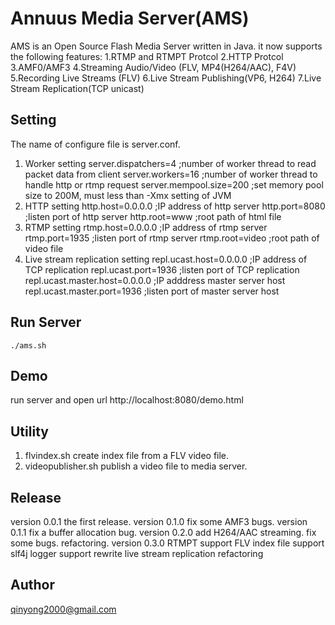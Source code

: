 # Annuus Media Server(AMS)
AMS is an Open Source Flash Media Server written in Java.
it now supports the following features: 
 1.RTMP and RTMPT Protcol 
 2.HTTP Protcol 
 3.AMF0/AMF3 
 4.Streaming Audio/Video (FLV, MP4(H264/AAC), F4V) 
 5.Recording Live Streams (FLV) 
 6.Live Stream Publishing(VP6, H264)
 7.Live Stream Replication(TCP unicast) 

## Setting
The name of configure file is server.conf. 
1. Worker setting
    server.dispatchers=4       ;number of worker thread to read packet data from client
    server.workers=16          ;number of worker thread to handle http or rtmp request
    server.mempool.size=200    ;set memory pool size to 200M, must less than -Xmx setting of JVM
2. HTTP setting
    http.host=0.0.0.0   ;IP address of http server
    http.port=8080      ;listen port of http server
    http.root=www       ;root path of html file 
3. RTMP setting
    rtmp.host=0.0.0.0   ;IP address of rtmp server
    rtmp.port=1935      ;listen port of rtmp server
    rtmp.root=video     ;root path of video file
4. Live stream replication setting
    repl.ucast.host=0.0.0.0              ;IP address of TCP replication
    repl.ucast.port=1936                 ;listen port of TCP replication
    repl.ucast.master.host=0.0.0.0       ;IP adddress master server host
    repl.ucast.master.port=1936          ;listen port of master server host

## Run Server
    ./ams.sh

## Demo
   run server and open url http://localhost:8080/demo.html

## Utility
1. flvindex.sh
   create index file from a FLV video file.
2. videopublisher.sh
   publish a video file to media server.

## Release
version 0.0.1
   the first release.
version 0.1.0
  fix some AMF3 bugs.
version 0.1.1
  fix a buffer allocation bug.
version 0.2.0
  add H264/AAC streaming.
  fix some bugs.
  refactoring.
version 0.3.0
  RTMPT support
  FLV index file support
  slf4j logger support
  rewrite live stream replication
  refactoring

## Author
 qinyong2000@gmail.com
 